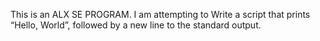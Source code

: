 This is an ALX SE PROGRAM.
I am attempting to Write a script that prints “Hello, World”, followed by a new line to the standard output.
